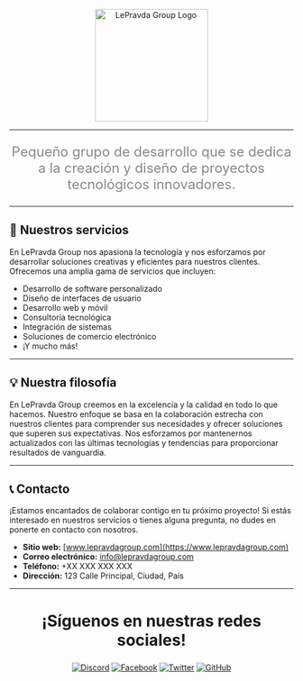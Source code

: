 <p align="center">
  <img src="https://i.ibb.co/8KsN3YN/koel-logo.png" alt="LePravda Group Logo" width="200">
</p>

---

<div align="center">
  <p style="font-size: 24px; color: #888888;">Pequeño grupo de desarrollo que se dedica a la creación y diseño de proyectos tecnológicos innovadores.</p>
</div>

---

## 🚀 Nuestros servicios

En LePravda Group nos apasiona la tecnología y nos esforzamos por desarrollar soluciones creativas y eficientes para nuestros clientes. Ofrecemos una amplia gama de servicios que incluyen:

- Desarrollo de software personalizado
- Diseño de interfaces de usuario
- Desarrollo web y móvil
- Consultoría tecnológica
- Integración de sistemas
- Soluciones de comercio electrónico
- ¡Y mucho más!

---

## 💡 Nuestra filosofía

En LePravda Group creemos en la excelencia y la calidad en todo lo que hacemos. Nuestro enfoque se basa en la colaboración estrecha con nuestros clientes para comprender sus necesidades y ofrecer soluciones que superen sus expectativas. Nos esforzamos por mantenernos actualizados con las últimas tecnologías y tendencias para proporcionar resultados de vanguardia.

---

## 📞 Contacto

¡Estamos encantados de colaborar contigo en tu próximo proyecto! Si estás interesado en nuestros servicios o tienes alguna pregunta, no dudes en ponerte en contacto con nosotros.

- **Sitio web:** [www.lepravdagroup.com](https://www.lepravdagroup.com)
- **Correo electrónico:** info@lepravdagroup.com
- **Teléfono:** +XX XXX XXX XXX
- **Dirección:** 123 Calle Principal, Ciudad, País

---

<div align="center">
  <h2 style="font-size: 28px;">¡Síguenos en nuestras redes sociales!</h2>
  <a href="https://discord.gg/0kimAmMCeXGXuzNF"><img src="https://img.shields.io/discord/1234567890?color=7289DA&label=Discord&logo=discord&logoColor=ffffff&style=for-the-badge" alt="Discord"></a>
  <a href="https://www.facebook.com/lepravdagroup"><img src="https://img.shields.io/badge/Facebook-%40lepravdagroup-1877F2?style=for-the-badge&logo=facebook&logoColor=ffffff" alt="Facebook"></a>
  <a href="https://twitter.com/lepravdagroup"><img src="https://img.shields.io/twitter/follow/lepravdagroup?style=for-the-badge&logo=twitter&logoColor=ffffff&label=@lepravdagroup" alt="Twitter"></a>
  <a href="https://github.com/lepravda-group"><img src="https://img.shields.io/badge/GitHub-lepravda--group-181717?style=for-the-badge&logo=github&logoColor=ffffff" alt="GitHub"></a>
</div>
